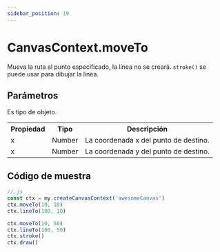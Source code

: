 ```yaml
---
sidebar_position: 19
---
```


# CanvasContext.moveTo

Mueva la ruta al punto especificado, la línea no se creará. ```stroke()``` se puede usar para dibujar la línea.

## Parámetros

Es tipo de objeto.

<table>
    <tr>
        <th>Propiedad</th>
        <th>Tipo</th>
        <th>Descripción</th>
    </tr>
     <tr>
        <td>x</td>
        <td>Number</td>
        <td>La coordenada x del punto de destino.</td>
     </tr>
     <tr>
        <td>x</td>
        <td>Number</td>
        <td>La coordenada y del punto de destino.</td>
     </tr>
</table>

## Código de muestra

```js
//.js
const ctx = my.createCanvasContext('awesomeCanvas')
ctx.moveTo(10, 10)
ctx.lineTo(100, 10)

ctx.moveTo(10, 50)
ctx.lineTo(100, 50)
ctx.stroke()
ctx.draw()
```

